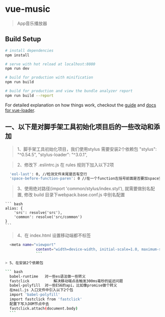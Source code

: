 # vue-music

> App音乐播放器

## Build Setup

``` bash
# install dependencies
npm install

# serve with hot reload at localhost:8080
npm run dev

# build for production with minification
npm run build

# build for production and view the bundle analyzer report
npm run build --report
```

For detailed explanation on how things work, checkout the [guide](http://vuejs-templates.github.io/webpack/) and [docs for vue-loader](http://vuejs.github.io/vue-loader).

## 一、以下是对脚手架工具初始化项目后的一些改动和添加

> 1、脚手架工具初始化项目，我们使用stylus 需要安装2个依赖包 "stylus": "^0.54.5", "stylus-loader": "^3.0.1",

> 2、修改下 .eslintrc.js 在 rules 规则下加入以下2项

  ``` bash
	'eol-last': 0, //检测文件末尾是否有空行
	'space-before-function-paren': 0 //在一个function左括号前面是否要加space空格
  ```

> 3、使用绝对路径(import 'common/stylus/index.styl'), 就需要做别名配置, 修改 build 目录下webpack.base.conf.js 中别名配置

	``` bash
	alias: {
		'src': resolve('src'),
		'common': resolve('src/common')
	}
	```

> 4、在 index.html 设置移动端都不标签

  ``` bash
	<meta name="viewport"
				content="width=device-width, initial-scale=1.0, maximum-scale=1.0, minimum-scale=1.0, user-scalable=no">
				```

> 5、在安装2个依赖包

  ``` bash
	babel-runtime 	对一些es语法做一些转义
	fastclick 			解决移动端点击触发300ms毫秒的延迟问题
	babel-polyfill 	对一些ES6的api，比如像promise做个转义
	在mail.js 入口文件中引入以下2个包
	import 'babel-polyfill'
	import fastclick from 'fastclick'
	配置下写入DOM节点中去
	fastclick.attach(document.body)
	```
